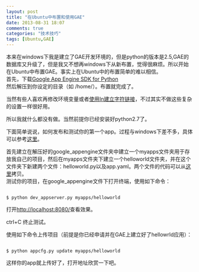 ```yaml
---
layout: post
title: "在Ubuntu中布置和使用GAE"
date: 2013-08-31 18:07
comments: true
categories: "技术技巧"
tags: [Ubuntu,GAE]
---
```

本来在windows下我是建立了GAE开发环境的，但是python的版本是2.5,GAE的数据库又升级了，但是我又不想再windows下从新布置，觉得很麻烦。所以开始在Ubuntu中布置GAE。事实上在Ubuntu中的布置简单的难以相信。  
首先，下载[Google App Engine SDK for Python](https://developers.google.com/appengine/downloads#Google_App_Engine_SDK_for_Python)  
然后解压到你设定的目录（如 /home/）。布置就完成了。  

当然有些人喜欢再修改环境变量或者[使用In建立字符链接](http://www.php100.com/html/webkaifa/Linux/2010/0807/6386.html)，不过其实不做这些复杂的设置一样很好用。  

所以我就什么都没有做。当然前提你已经安装好python2.7了。  

下面简单说说，如何发布和测试你的第一个app。过程与windows下差不多，具体可以参考[这里](http://zhangchunlei.com/blog/2010/02/18/knowlege-of-gae/)。  

首先建立在解压好的google_appengine文件夹中建立一个myapps文件夹用于存放我自己的项目，然后在myapps文件夹下建立一个helloworld文件夹，并在这个文件夹下新建两个文件：helloworld.py以及app.yaml。两个文件的代码可以从[这里](https://developers.google.com/appengine/docs/python/gettingstartedpython27/helloworld)拷贝。  
测试你的项目，在google_appengine文件下打开终端，使用如下命令：  
<pre><code>
$ python dev_appserver.py myapps/helloworld
</code></pre>
打开[http://localhost:8080/](http://localhost:8080/)查看效果。  

ctrl+C 终止测试。  

使用如下命令上传项目（前提是你已经申请并在GAE上建立好了hellowrld应用）：  
<pre><code>
$ python appcfg.py update myapps/helloworld
</code></pre>
这样你的app就上传好了，打开地址欣赏一下吧。  

